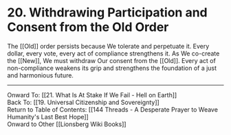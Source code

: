 # 20. Withdrawing Participation and Consent from the Old Order

The [[Old]] order persists because We tolerate and perpetuate it. Every dollar, every vote, every act of compliance strengthens it. As We co-create the [[New]], We must withdraw Our consent from the [[Old]]. Every act of non-compliance weakens its grip and strengthens the foundation of a just and harmonious future.

____

Onward To: [[21. What Is At Stake If We Fail - Hell on Earth]]  
Back To: [[19. Universal Citizenship and Sovereignty]]  
Return to Table of Contents: [[144 Threads - A Desperate Prayer to Weave Humanity's Last Best Hope]]  
Onward to Other [[Lionsberg Wiki Books]]  
